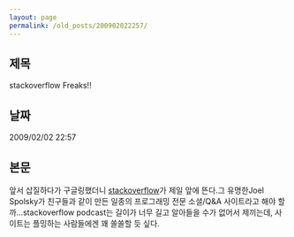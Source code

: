 ```yaml
---
layout: page
permalink: /old_posts/200902022257/
---
```


## 제목
stackoverflow Freaks!!

## 날짜
2009/02/02 22:57

## 본문
앞서 삽질하다가 구글링했더니 <a href="http://stackoverflow.com/">stackoverflow</a>가 제일 앞에 뜬다.그 유명한Joel Spolsky가 친구들과 같이 만든 일종의 프로그래밍 전문 소셜/Q&A 사이트라고 해야 할까...stackoverflow podcast는 길이가 너무 길고 알아들을 수가 없어서 제끼는데, 사이트는 플밍하는 사람들에겐 꽤 쏠쏠할 듯 싶다.